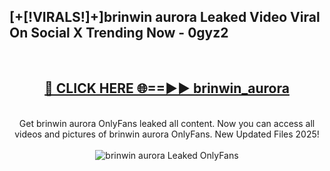 <h2>[+[!VIRALS!]+]brinwin aurora Leaked Video Viral On Social X Trending Now - 0gyz2</h2>
<br>
<div align="center">
<h2><a href="https://libra.edu.pl?brinwin_aurora" rel="nofollow">🔴 CLICK HERE 🌐==►► brinwin_aurora</a></h2>
<br>
Get brinwin aurora OnlyFans leaked all content. Now you can access all videos and pictures of brinwin aurora OnlyFans. New Updated Files 2025!
<br>
<br>
<a href="https://libra.edu.pl?brinwin_aurora" rel="nofollow" data-target="animated-image.originalLink"><img src="https://i.ibb.co.com/WyWwxjT/player-gif2.gif" alt="brinwin aurora Leaked OnlyFans" style="max-width: 100%; display: inline-block;" data-target="animated-image.originalImage"></a>
</div>
<br>